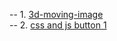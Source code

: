 -- 1. [3d-moving-image](https://github.com/Robiu-Sani/css-3d-animation-image/)  <br/>
-- 2. [css and js button 1](https://github.com/Robiu-Sani/Css-button-1) <br/>
